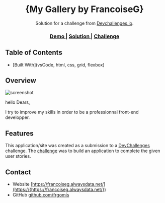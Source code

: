 <!-- Please update value in the {}  -->

<h1 align="center">{My Gallery by FrancoiseG}</h1>

<div align="center">
   Solution for a challenge from  <a href="http://devchallenges.io" target="_blank">Devchallenges.io</a>.
</div>

<div align="center">
  <h3>
    <a href="https://{your-demo-link.your-domain}">
      Demo
    </a>
    <span> | </span>
    <a href="https://{your-url-to-the-solution}">
      Solution
    </a>
    <span> | </span>
    <a href="https://devchallenges.io/challenges/gcbWLxG6wdennelX7b8I">
      Challenge
    </a>
  </h3>
</div>

<!-- TABLE OF CONTENTS -->

## Table of Contents

  - [Built With](vsCode, html, css, grid, flexbox)

<!-- OVERVIEW -->

## Overview

![screenshot](assets/design/challenge_My_Challenge.png)

hello Dears,

I try to improve my skills in order to be a professionnal front-end developper. 


## Features

<!-- List the features of your application or follow the template. Don't share the figma file here :) -->

This application/site was created as a submission to a [DevChallenges](https://devchallenges.io/challenges) challenge. The [challenge](https://devchallenges.io/challenges/gcbWLxG6wdennelX7b8I) was to build an application to complete the given user stories.


## Contact

- Website [https://francoiseg.alwaysdata.net/](https://{https://francoiseg.alwaysdata.net/})
- GitHub [github.com/frgomis](https://{github.com/frgomis})
